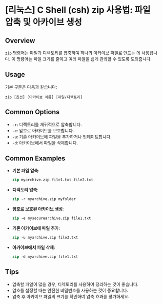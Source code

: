 # [리눅스] C Shell (csh) zip 사용법: 파일 압축 및 아카이브 생성

## Overview
`zip` 명령어는 파일과 디렉토리를 압축하여 하나의 아카이브 파일로 만드는 데 사용됩니다. 이 명령어는 파일 크기를 줄이고 여러 파일을 쉽게 관리할 수 있도록 도와줍니다.

## Usage
기본 구문은 다음과 같습니다:

```
zip [옵션] [아카이브 이름] [파일/디렉토리]
```

## Common Options
- `-r`: 디렉토리를 재귀적으로 압축합니다.
- `-e`: 암호로 아카이브를 보호합니다.
- `-u`: 기존 아카이브에 파일을 추가하거나 업데이트합니다.
- `-d`: 아카이브에서 파일을 삭제합니다.

## Common Examples
- **기본 파일 압축**:
  ```csh
  zip myarchive.zip file1.txt file2.txt
  ```

- **디렉토리 압축**:
  ```csh
  zip -r myarchive.zip myfolder
  ```

- **암호로 보호된 아카이브 생성**:
  ```csh
  zip -e mysecurearchive.zip file1.txt
  ```

- **기존 아카이브에 파일 추가**:
  ```csh
  zip -u myarchive.zip file3.txt
  ```

- **아카이브에서 파일 삭제**:
  ```csh
  zip -d myarchive.zip file1.txt
  ```

## Tips
- 압축할 파일이 많을 경우, 디렉토리를 사용하여 정리하는 것이 좋습니다.
- 암호를 설정할 때는 안전한 비밀번호를 사용하는 것이 중요합니다.
- 압축 후 아카이브 파일의 크기를 확인하여 압축 효과를 평가하세요.